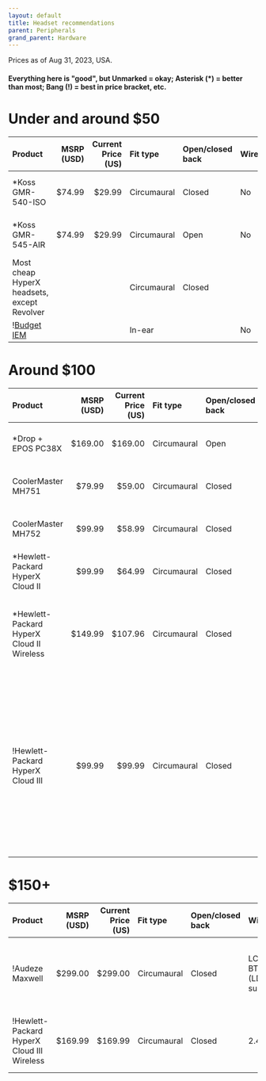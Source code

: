 ```yaml
---
layout: default
title: Headset recommendations
parent: Peripherals
grand_parent: Hardware
---
```

Prices as of Aug 31, 2023, USA.

#### Everything here is "good", but Unmarked = okay; Asterisk (\*) = better than most; Bang (!) = best in price bracket, etc.

# Under and around $50

| Product                                      | MSRP (USD) | Current Price (US) | Fit type    | Open/closed back | Wireless | Console Compatibility                    |                                                                                                                
|:---------------------------------------------|-----------:|-------------------:|:------------|:-----------------|:---------|:-----------------------------------------|
| \*Koss GMR-540-ISO                           | $74.99     | $29.99             | Circumaural | Closed           | No       | Boom mic = USB, in line mic = 3.5mm jack |
| \*Koss GMR-545-AIR                           | $74.99     | $29.99             | Circumaural | Open             | No       | Boom mic = USB, in line mic = 3.5mm jack |
| Most cheap HyperX headsets, except Revolver  |            |                    | Circumaural | Closed           |          |                                          |
| \![Budget IEM](../iem/)                      |            |                    | In-ear      |                  | No       |                                          |

# Around $100

| Product                                    | MSRP (USD) | Current Price (US) | Fit type    | Open/closed back | Wireless | Console Compatibility                                                         | Notes                                                                                                                                                                                                                                                                                                                                               |                                                                                                               
|:-------------------------------------------|-----------:|-------------------:|:------------|:-----------------|:---------|:------------------------------------------------------------------------------|:----------------------------------------------------------------------------------------------------------------------------------------------------------------------------------------------------------------------------------------------------------------------------------------------------------------------------------------------------|
| \*Drop + EPOS PC38X                        | $169.00    | $169.00            | Circumaural | Open             | No       | Comes with both a split and combo cable                                       |                                                                                                                                                                                                                                                                                                                                                     |
| CoolerMaster MH751                         | $79.99     | $59.00             | Circumaural | Closed           | No       | 3.5mm combo jack, splitter may be needed                                      |                                                                                                                                                                                                                                                                                                                                                     |
| CoolerMaster MH752                         | $99.99     | $58.99             | Circumaural | Closed           | No       | USB connection, 3.5mm combo jack                                              |                                                                                                                                                                                                                                                                                                                                                     |
| \*Hewlett-Packard HyperX Cloud II          | $99.99     | $64.99             | Circumaural | Closed           | No       | USB connection, 3.5mm combo jack                                              | Stock earcups may be uncomfortable for some                                                                                                                                                                                                                                                                                                         |
| \*Hewlett-Packard HyperX Cloud II Wireless | $149.99    | $107.96            | Circumaural | Closed           | 2.4gHz   | PS4, Xbox, Switch supported. DTS is PC-only (DTS is rather bullshitty anyway) | Great value for a wireless headset, stock earcups may be uncomfortable for some                                                                                                                                                                                                                                                                     |
| !Hewlett-Packard HyperX Cloud III          | $99.99     | $99.99             | Circumaural | Closed           | No       | 3.5mm combo jack, USB Type A, USB Type C                                      | Make sure to download DTS Sound Unbound and configure for "Balanced/Spacious" An upgrade over the Cloud II in terms of sound, but a better mic, bigger cups and very nice comfort. Also probably better then PC37X and 38X, sound comes close to K361, but not quite "audiophile". EQ recommended; ask [@pelperson](https://discord.gg/PCHH) for EQ |

# $150+

| Product                                     | MSRP (USD) | Current Price (US) | Fit type    | Open/closed back | Wireless | Console Compatibility                                                                                    | Notes                         |                                                                                                               
|:--------------------------------------------|-----------:|-------------------:|:------------|:-----------------|:---------------------------------|:---------------------------------------------------------------------------------|:------------------------------|
| !Audeze Maxwell                             | $299.00    | $299.00            | Circumaural | Closed           | LC3plus, BT 5.3 (LDAC supported) | Xbox version for Xbox, Playstation version for Playstation. Otherwise universal. | Best gaming headset by far    |
| !Hewlett-Packard HyperX Cloud III Wireless  | $169.99    | $169.99            | Circumaural | Closed           | 2.4gHz                           | PS4, Xbox, Switch supported. DTS is PC-only                                      | See notes for Cloud III Wired |
